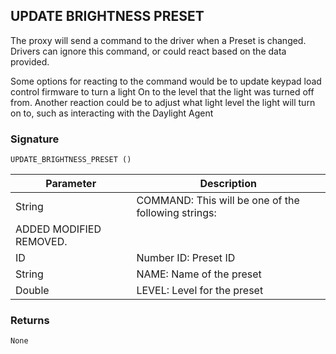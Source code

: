 ## UPDATE BRIGHTNESS PRESET

The proxy will send a command to the driver when a Preset is changed. Drivers can ignore this command, or could react based on the data provided. 

Some options for reacting to the command would be to update keypad load control firmware to turn a light On to the level that the light was turned off from. Another reaction could be to adjust what light level the light will turn on to, such as interacting with the Daylight Agent

### Signature

`UPDATE_BRIGHTNESS_PRESET ()`

| Parameter | Description |
| --- | --- |
|String|COMMAND: This will be one of the following strings:
ADDED MODIFIED REMOVED.|
|ID| Number ID: Preset ID|
|String| NAME: Name of the preset|
|Double| LEVEL: Level for the preset |

### Returns

`None`
